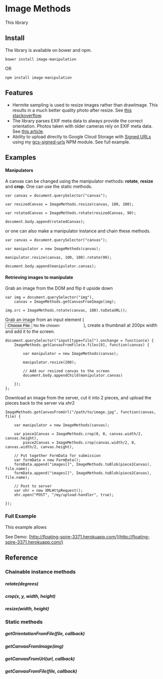 # Image Methods

This library

## Install
The library is available on bower and npm.

    bower install image-manipulation

OR

    npm install image-manipulation


## Features

- Hermite sampling is used to resize images rather than drawImage. This results in a much better quality photo after resize. See [this stackoverflow](http://stackoverflow.com/questions/18922880/html5-canvas-resize-downscale-image-high-quality/19223362#19223362).
- The library parses EXIF meta data to always provide the correct orientation. Photos taken with older cameras rely on EXIF meta data. See [this article](http://www.daveperrett.com/articles/2012/07/28/exif-orientation-handling-is-a-ghetto/).
- Ability to upload directly to Google Cloud Storage with [Signed URLs](https://developers.google.com/storage/docs/accesscontrol#Signed-URLs) using my [gcs-signed-urls](https://github.com/sfarthin/nodejs-google-cloud-storage) NPM module. See full example.


## Examples

#### Manipulators

A canvas can be changed using the manipulator methods: **rotate**, **resize** and **crop**. One can use the static methods.

	var canvas = document.querySelector("canvas");
	
	var resizedCanvas = ImageMethods.resize(canvas, 100, 100);
	
	var rotatedCanvas = ImageMethods.rotate(resizedCanvas, 90);
	
	document.body.append(rotatedCanvas);

or one can also make a manipulator instance and chain these methods.

	var canvas = document.querySelector("canvas");
	
	var manipulator = new ImageMethods(canvas);
	
	manipulator.resize(canvas, 100, 100).rotate(90);
	
	document.body.append(manipulator.canvas);

#### Retrieving images to manipulate

Grab an image from the DOM and flip it upside down

	var img = document.querySelector("img"),
		canvas = ImageMethods.getCanvasFromImage(img);
	
	img.src = ImageMethods.rotate(canvas, 180).toDataURL();



Grab an image from an input element (<input type="file" accept="image/*">), create a thumbnail at 200px width and add it to the screen.

	document.querySelector("input[type=file]").onchange = function(e) {
		ImageMethods.getCanvasFromFile(e.files[0], function(canvas) {
			
			var manipulator = new ImageMethods(canvas);
			
			manipulator.resize(200);
			
			// Add our resized canvas to the screen
			document.body.appendChild(manipulator.canvas)
			
		});
	};



Download an image from the server, cut it into 2 pieces, and upload the pieces back to the server via xhr2

	ImageMethods.getCanvasFromUrl("/path/to/image.jpg", function(canvas, file) {
		
		var manipulator = new ImageMethods(canvas);
		
		var piece1Canvas = ImageMethods.crop(0, 0, canvas.width/2, canvas.height),
			piece2Canvas = ImageMethods.crop(canvas.width/2, 0, canvas.width/2, canvas.height),
		
		// Put together FormData for submission
		var formData = new FormData();
		formData.append("images[]", ImageMethods.toBlob(piece1Canvas), file.name);
		formData.append("images[]", ImageMethods.toBlob(piece2Canvas), file.name);
		
		// Post to server
		var xhr = new XMLHttpRequest();
		xhr.open("POST", "/my/upload-handler", true);
		
	});

### Full Example

This example allows 

See Demo: [http://floating-spire-3371.herokuapp.com/](http://floating-spire-3371.herokuapp.com/)

## Reference

### Chainable instance methods

##### rotate(degrees)
##### crop(x, y, width, height)
##### resize(width, height)

### Static methods

##### getOrientationFromFile(file, callback)
##### getCanvasFromImage(img)
##### getCanvasFromUrl(url, callback)
##### getCanvasFromFile(file, callback)
